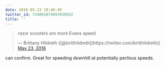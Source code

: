 ```yaml
---
date: 2016-05-23 19:48:49
twitter_id: 734893879997038592
title: ''
---
```


<blockquote class="twitter-tweet"><p lang="en" dir="ltr">razor scooters are more Evans speed</p>&mdash; Brittany Hildreth ([@britthildreth](https://twitter.com/britthildreth)) <a href="https://twitter.com/britthildreth/status/734893316932698112?ref_src=twsrc%5Etfw">May 23, 2016</a></blockquote>
<script async src="https://platform.twitter.com/widgets.js" charset="utf-8"></script>

can confirm. Great for speeding downhill at potentially perilous speeds.
